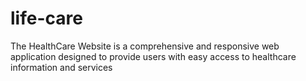 # life-care
The HealthCare Website is a comprehensive and responsive web application designed to provide users with easy access to healthcare information and services
